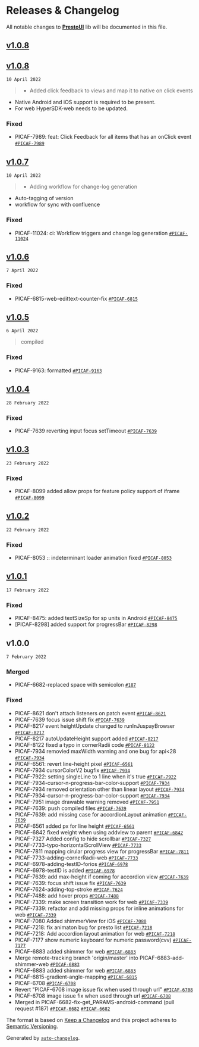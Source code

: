 <!-- Space: P -->
<!-- Parent: Modules -->
<!-- Parent: PrestoUI -->
<!-- Title: Releases & Changelog -->
<!-- Label: changelog -->
<!-- Label: prestoUI -->
<!-- Label: library -->
<!-- Include: disclaimer.md -->

# Releases & Changelog

All notable changes to **<u>PrestoUI</u>** lib will be documented in this file.

## [v1.0.8](https://bitbucket.org/juspay/presto-ui/branches/compare/v1.0.8%0Dv1.0.8)

## [v1.0.8](https://bitbucket.org/juspay/presto-ui/branches/compare/v1.0.8%0Dv1.0.7)

```10 April 2022```

> - Added click feedback to views and map it to native on click events
- Native Android and iOS support is required to be present.
- For web HyperSDK-web needs to be updated.

### Fixed
- PICAF-7989: feat: Click Feedback for all items that has an onClick event
[`#PICAF-7989`](https://juspay.atlassian.net/browse/PICAF-7989)

## [v1.0.7](https://bitbucket.org/juspay/presto-ui/branches/compare/v1.0.7%0Dv1.0.6)

```10 April 2022```

> - Adding workflow for change-log generation
- Auto-tagging of version
- workflow for sync with confluence

### Fixed
- PICAF-11024: ci: Workflow triggers and change log generation
[`#PICAF-11024`](https://juspay.atlassian.net/browse/PICAF-11024)

## [v1.0.6](https://bitbucket.org/juspay/presto-ui/branches/compare/v1.0.6%0Dv1.0.5)

```7 April 2022```

### Fixed
- PICAF-6815-web-edittext-counter-fix
[`#PICAF-6815`](https://juspay.atlassian.net/browse/PICAF-6815)

## [v1.0.5](https://bitbucket.org/juspay/presto-ui/branches/compare/v1.0.5%0Dv1.0.4)

```6 April 2022```

> compiled

### Fixed
- PICAF-9163: formatted
[`#PICAF-9163`](https://juspay.atlassian.net/browse/PICAF-9163)

## [v1.0.4](https://bitbucket.org/juspay/presto-ui/branches/compare/v1.0.4%0Dv1.0.3)

```28 February 2022```

### Fixed
- PICAF-7639 reverting input focus setTimeout
[`#PICAF-7639`](https://juspay.atlassian.net/browse/PICAF-7639)

## [v1.0.3](https://bitbucket.org/juspay/presto-ui/branches/compare/v1.0.3%0Dv1.0.2)

```23 February 2022```

### Fixed
- PICAF-8099 added allow props for feature policy support of iframe
[`#PICAF-8099`](https://juspay.atlassian.net/browse/PICAF-8099)

## [v1.0.2](https://bitbucket.org/juspay/presto-ui/branches/compare/v1.0.2%0Dv1.0.1)

```22 February 2022```

### Fixed
- PICAF-8053 :: indeterminant loader animation fixed
[`#PICAF-8053`](https://juspay.atlassian.net/browse/PICAF-8053)

## [v1.0.1](https://bitbucket.org/juspay/presto-ui/branches/compare/v1.0.1%0Dv1.0.0)

```17 February 2022```

### Fixed
- PICAF-8475: added textSizeSp for sp units in Android
[`#PICAF-8475`](https://juspay.atlassian.net/browse/PICAF-8475)
- [PICAF-8298] added support for progressBar
[`#PICAF-8298`](https://juspay.atlassian.net/browse/PICAF-8298)

## v1.0.0

```7 February 2022```

### Merged
- PICAF-6682-replaced space with semicolon [`#187`](https://bitbucket.org/juspay/presto-ui/pull-requests/187)

### Fixed
- PICAF-8621 don't attach listeners on patch event
[`#PICAF-8621`](https://juspay.atlassian.net/browse/PICAF-8621)
- PICAF-7639 focus issue shift fix
[`#PICAF-7639`](https://juspay.atlassian.net/browse/PICAF-7639)
- PICAF-8217 event heightUpdate changed to runInJuspayBrowser
[`#PICAF-8217`](https://juspay.atlassian.net/browse/PICAF-8217)
- PICAF-8217 autoUpdateHeight support added
[`#PICAF-8217`](https://juspay.atlassian.net/browse/PICAF-8217)
- PICAF-8122 fixed a typo in cornerRadii code
[`#PICAF-8122`](https://juspay.atlassian.net/browse/PICAF-8122)
- PICAF-7934 removied maxWidth warning and one bug for api&lt;28
[`#PICAF-7934`](https://juspay.atlassian.net/browse/PICAF-7934)
- PICAF-6561: revert line-height pixel
[`#PICAF-6561`](https://juspay.atlassian.net/browse/PICAF-6561)
- PICAF-7934 cursorColorV2 bugfix
[`#PICAF-7934`](https://juspay.atlassian.net/browse/PICAF-7934)
- PICAF-7922: setting singleLine to 1 line when it's true
[`#PICAF-7922`](https://juspay.atlassian.net/browse/PICAF-7922)
- PICAF-7934-cursor-n-progress-bar-color-support
[`#PICAF-7934`](https://juspay.atlassian.net/browse/PICAF-7934)
- PICAF-7934 removed orientation other than linear layout
[`#PICAF-7934`](https://juspay.atlassian.net/browse/PICAF-7934)
- PICAF-7934-cursor-n-progress-bar-color-support
[`#PICAF-7934`](https://juspay.atlassian.net/browse/PICAF-7934)
- PICAF-7951 image drawable warning removed
[`#PICAF-7951`](https://juspay.atlassian.net/browse/PICAF-7951)
- PICAF-7639: push compiled files
[`#PICAF-7639`](https://juspay.atlassian.net/browse/PICAF-7639)
- PICAF-7639: add missing case for accordionLayout animation
[`#PICAF-7639`](https://juspay.atlassian.net/browse/PICAF-7639)
- PICAF-6561 added px for line height
[`#PICAF-6561`](https://juspay.atlassian.net/browse/PICAF-6561)
- PICAF-6842 fixed weight when using addview to parent
[`#PICAF-6842`](https://juspay.atlassian.net/browse/PICAF-6842)
- PICAF-7327 Added config to hide scrollbar
[`#PICAF-7327`](https://juspay.atlassian.net/browse/PICAF-7327)
- PICAF-7733-typo-horizontalScrollView
[`#PICAF-7733`](https://juspay.atlassian.net/browse/PICAF-7733)
- PICAF-7811 mapping cirular progress view for progressBar
[`#PICAF-7811`](https://juspay.atlassian.net/browse/PICAF-7811)
- PICAF-7733-adding-cornerRadii-web
[`#PICAF-7733`](https://juspay.atlassian.net/browse/PICAF-7733)
- PICAF-6978-adding-testID-forios
[`#PICAF-6978`](https://juspay.atlassian.net/browse/PICAF-6978)
- PICAF-6978-testID is added
[`#PICAF-6978`](https://juspay.atlassian.net/browse/PICAF-6978)
- PICAF-7639: add max-height if coming for accordion view
[`#PICAF-7639`](https://juspay.atlassian.net/browse/PICAF-7639)
- PICAF-7639: focus shift issue fix
[`#PICAF-7639`](https://juspay.atlassian.net/browse/PICAF-7639)
- PICAF-7624-adding-top-stroke
[`#PICAF-7624`](https://juspay.atlassian.net/browse/PICAF-7624)
- PICAF-7488: add hover props
[`#PICAF-7488`](https://juspay.atlassian.net/browse/PICAF-7488)
- PICAF-7339: make screen transition work for web
[`#PICAF-7339`](https://juspay.atlassian.net/browse/PICAF-7339)
- PICAF-7339: refactor and add missing props for inline animations for web
[`#PICAF-7339`](https://juspay.atlassian.net/browse/PICAF-7339)
- PICAF-7080 Added shimmerView for iOS
[`#PICAF-7080`](https://juspay.atlassian.net/browse/PICAF-7080)
- PICAF-7218: fix animaton bug for presto list
[`#PICAF-7218`](https://juspay.atlassian.net/browse/PICAF-7218)
- PICAF-7218: Add accordion layout animation for web
[`#PICAF-7218`](https://juspay.atlassian.net/browse/PICAF-7218)
- PICAF-7177 show numeric keyboard for numeric password(cvv)
[`#PICAF-7177`](https://juspay.atlassian.net/browse/PICAF-7177)
- PICAF-6883 added shimmer for web
[`#PICAF-6883`](https://juspay.atlassian.net/browse/PICAF-6883)
- Merge remote-tracking branch 'origin/master' into PICAF-6883-add-shimmer-web
[`#PICAF-6883`](https://juspay.atlassian.net/browse/PICAF-6883)
- PICAF-6883 added shimmer for web
[`#PICAF-6883`](https://juspay.atlassian.net/browse/PICAF-6883)
- PICAF-6815-gradient-angle-mapping
[`#PICAF-6815`](https://juspay.atlassian.net/browse/PICAF-6815)
- PICAF-6708
[`#PICAF-6708`](https://juspay.atlassian.net/browse/PICAF-6708)
- Revert "PICAF-6708 image issue fix when used through url"
[`#PICAF-6708`](https://juspay.atlassian.net/browse/PICAF-6708)
- PICAF-6708 image issue fix when used through url
[`#PICAF-6708`](https://juspay.atlassian.net/browse/PICAF-6708)
- Merged in PICAF-6682-fix-get_PARAMS-android-command (pull request #187)
[`#PICAF-6682`](https://juspay.atlassian.net/browse/PICAF-6682)
[`#PICAF-6682`](https://juspay.atlassian.net/browse/PICAF-6682)

The format is based on [Keep a Changelog](https://keepachangelog.com/en/1.0.0/)
and this project adheres to [Semantic Versioning](https://semver.org/spec/v2.0.0.html).

Generated by [`auto-changelog`](https://github.com/CookPete/auto-changelog).
